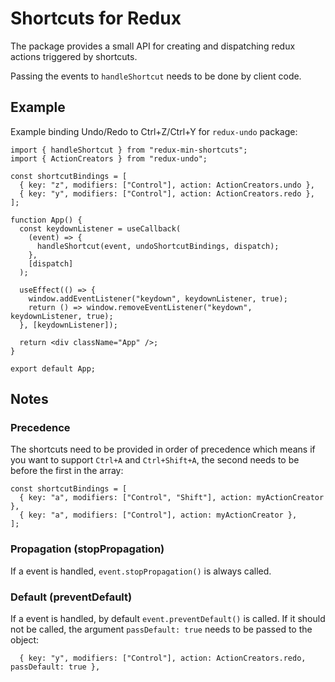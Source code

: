 # Shortcuts for Redux

The package provides a small API for creating and dispatching redux actions triggered by shortcuts.

Passing the events to `handleShortcut` needs to be done by client code.


## Example

Example binding Undo/Redo to Ctrl+Z/Ctrl+Y for `redux-undo` package:

```
import { handleShortcut } from "redux-min-shortcuts";
import { ActionCreators } from "redux-undo";

const shortcutBindings = [
  { key: "z", modifiers: ["Control"], action: ActionCreators.undo },
  { key: "y", modifiers: ["Control"], action: ActionCreators.redo },
];

function App() {
  const keydownListener = useCallback(
    (event) => {
      handleShortcut(event, undoShortcutBindings, dispatch);
    },
    [dispatch]
  );

  useEffect(() => {
    window.addEventListener("keydown", keydownListener, true);
    return () => window.removeEventListener("keydown", keydownListener, true);
  }, [keydownListener]);

  return <div className="App" />;
}

export default App;
```

## Notes

### Precedence

The shortcuts need to be provided in order of precedence which means if you want to support `Ctrl+A` and `Ctrl+Shift+A`, the second needs to be before the first in the array:

```
const shortcutBindings = [
  { key: "a", modifiers: ["Control", "Shift"], action: myActionCreator },
  { key: "a", modifiers: ["Control"], action: myActionCreator },
];
```

### Propagation (stopPropagation)

If a event is handled, `event.stopPropagation()` is always called.

### Default (preventDefault)

If a event is handled, by default `event.preventDefault()` is called. If it should not be called, the argument `passDefault: true` needs to be passed to the object:

```
  { key: "y", modifiers: ["Control"], action: ActionCreators.redo, passDefault: true },
```